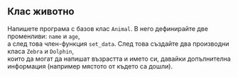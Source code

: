 ﻿## Клас животно

Напишете програма с базов клас `Animal`. В него дефинирайте две променливи: `name` и `age`,  
а след това член-функция `set_data`. След това създайте два производни класа `Zebra` и `Dolphin`,  
които да могат да напишат възрастта и името си, давайки допълнителна информация (например мястото от където са дошли).